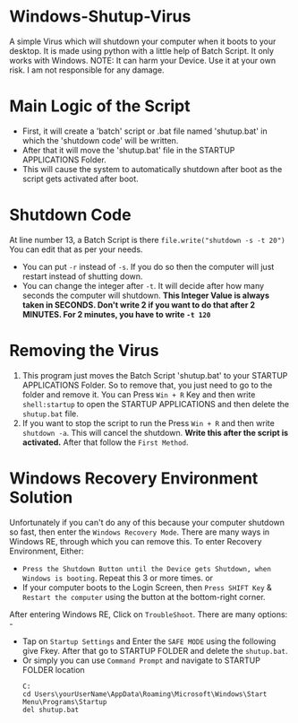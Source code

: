 # Windows-Shutup-Virus
A simple Virus which will shutdown your computer when it boots to your desktop. It is made using python with a little help of Batch Script. It only works with Windows.
NOTE: It can harm your Device. Use it at your own risk. I am not responsible for any damage.

# Main Logic of the Script
- First, it will create a 'batch' script or .bat file named 'shutup.bat' in which the 'shutdown code' will be written. 
- After that it will move the 'shutup.bat' file in the STARTUP APPLICATIONS Folder.
- This will cause the system to automatically shutdown after boot as the script gets activated after boot.

# Shutdown Code
At line number 13, a Batch Script is there `file.write("shutdown -s -t 20")` <br>
You can edit that as per your needs. <br>
- You can put `-r` instead of `-s`. If you do so then the computer will just restart instead of shutting down.
- You can change the integer after `-t`. It will decide after how many seconds the computer will shutdown. <b>This Integer Value is always taken in SECONDS. Don't write 2 if you want to do that after 2 MINUTES. For 2 minutes, you have to write `-t 120`</b>

# Removing the Virus
1. This program just moves the Batch Script 'shutup.bat' to your STARTUP APPLICATIONS  Folder. So to remove that, you just need to go to the folder and remove it. You can Press ` Win + R ` Key and then write ` shell:startup ` to open the STARTUP APPLICATIONS and then delete the ` shutup.bat ` file.    <br>
2. If you want to stop the script to run the Press ` Win + R ` and then write ` shutdown -a `. This will cancel the shutdown. <b> Write this after the script is activated.</b> After that follow the `First Method`. </br>

# Windows Recovery Environment Solution
Unfortunately if you can't do any of this because your computer shutdown so fast, then enter the `Windows Recovery Mode`. There are many ways in Windows RE, through which you can remove this.
To enter Recovery Environment, Either:
- `Press the Shutdown Button until the Device gets Shutdown, when Windows is booting`. Repeat this 3 or more times.
    or
- If your computer boots to the Login Screen, then `Press SHIFT Key` & `Restart the computer` using the button at the bottom-right corner.
    
After entering Windows RE, Click on `TroubleShoot`. There are many options: -
-  Tap on `Startup Settings` and Enter the `SAFE MODE` using the following give Fkey. After that go to STARTUP FOLDER and delete the `shutup.bat`.
- Or simply you can use `Command Prompt` and navigate to STARTUP FOLDER location <br>
  ```
  C:
  cd Users\yourUserName\AppData\Roaming\Microsoft\Windows\Start Menu\Programs\Startup
  del shutup.bat
  ```

